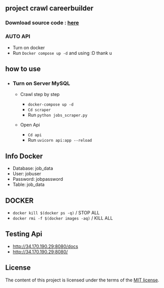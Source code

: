 <h2> project crawl careerbuilder </h2>

###  Download source code : [here](https://github.com/LynnGG/CDNLT/releases/tag/v1.0.0)
### AUTO API
  - Turn on docker
  - Run `Docker compose up -d` and using :D thank u

## how to use
- ### Turn on Server MySQL
  
  - Crawl step by step
      - `docker-compose up -d`
      - `Cd scraper`
      - Run `python jobs_scraper.py`
    
  - Open Api
    - `Cd api`
    - Run `uvicorn api:app --reload`
  

## Info Docker
  - Database: job_data
  - User: jobuser
  - Password: jobpassword
  - Table: job_data

## DOCKER 
  -  `docker kill $(docker ps -q)` / STOP ALL 
  -  `docker rmi -f $(docker images -aq)` / KILL ALL
## Testing Api
  -  http://34.170.190.29:8080/docs
  -  http://34.170.190.29:8080/

## License

The content of this project is licensed under the terms of the [MIT license](LICENSE).